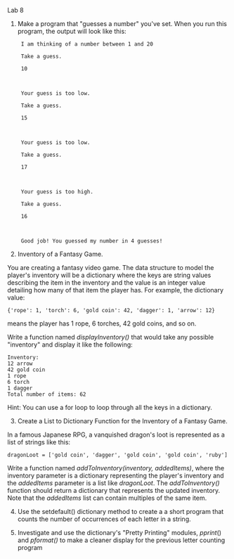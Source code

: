 Lab 8

1. Make a program that &quot;guesses a number&quot; you&#39;ve set. When you run this program, the output will look like this:


        I am thinking of a number between 1 and 20

        Take a guess.

        10
        
        

        Your guess is too low.

        Take a guess.

        15
        
        

        Your guess is too low.

        Take a guess.

        17
        
        

        Your guess is too high.

        Take a guess.

        16
        
        

        Good job! You guessed my number in 4 guesses!



2. Inventory of a Fantasy Game.

You are creating a fantasy video game. The data structure to model the player&#39;s inventory will be a dictionary where the keys are string values describing the item in the inventory and the value is an integer value detailing how many of that item the player has. For example, the dictionary value:


    {'rope': 1, 'torch': 6, 'gold coin': 42, 'dagger': 1, 'arrow': 12} 


means the player has 1 rope, 6 torches, 42 gold coins, and so on.

Write a function named _displayInventory()_ that would take any possible &quot;inventory&quot; and display it like the following:

    Inventory:
    12 arrow
    42 gold coin
    1 rope
    6 torch
    1 dagger
    Total number of items: 62
    
    

Hint: You can use a for loop to loop through all the keys in a dictionary.

3. Create a List to Dictionary Function for the Inventory of a Fantasy Game.

In a famous Japanese RPG, a vanquished dragon&#39;s loot is represented as a list of strings like this:


    dragonLoot = ['gold coin', 'dagger', 'gold coin', 'gold coin', 'ruby'] 


Write a function named _addToInventory(inventory, addedItems)_, where the inventory parameter is a dictionary representing the player&#39;s inventory and the _addedItems_ parameter is a list like _dragonLoot_. The _addToInventory()_ function should return a dictionary that represents the updated inventory. Note that the _addedItems_ list can contain multiples of the same item.


4. Use the setdefault() dictionary method to create a a short program that counts the number of occurrences of each letter in a string.


5. Investigate and use the dictionary&#39;s &quot;Pretty Printing&quot; modules, _pprint_() and _pformat()_ to make a cleaner display for the previous letter counting program


